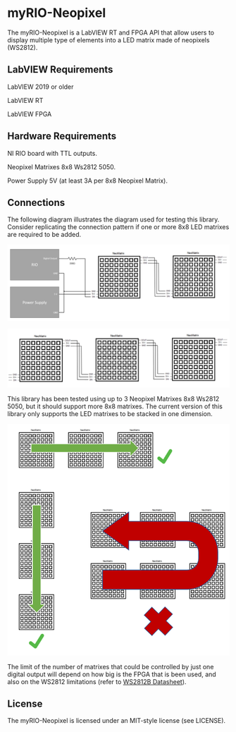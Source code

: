 # myRIO-Neopixel

The myRIO-Neopixel is a LabVIEW RT and FPGA API that allow users to display multiple type of elements into a LED matrix made of neopixels (WS2812).

## LabVIEW Requirements

LabVIEW 2019 or older

LabVIEW RT

LabVIEW FPGA

## Hardware Requirements

NI RIO board with TTL outputs.

Neopixel Matrixes 8x8 Ws2812 5050.

Power Supply 5V (at least 3A per 8x8 Neopixel Matrix).

## Connections

The following diagram illustrates the diagram used for testing this library. Consider replicating the connection pattern if one or more 8x8 LED matrixes are required to be added.

![Connections](./Source/Documentation/Connections.PNG)

![MatrixesArrangement](./Source/Documentation/MatrixesArrangement.PNG)

This library has been tested using up to 3 Neopixel Matrixes 8x8 Ws2812 5050, but it should support more 8x8 matrixes. The current version of this library only supports the LED matrixes to be stacked in one dimension.

![SupportedConfigurations](./Source/Documentation/SupportedConfigurations.PNG)

The limit of the number of matrixes that could be controlled by just one digital output will depend on how big is the FPGA that is been used, and also on the WS2812 limitations (refer to [WS2812B Datasheet](https://cdn-shop.adafruit.com/datasheets/WS2812B.pdf)).


## License

The myRIO-Neopixel is licensed under an MIT-style license (see LICENSE).
